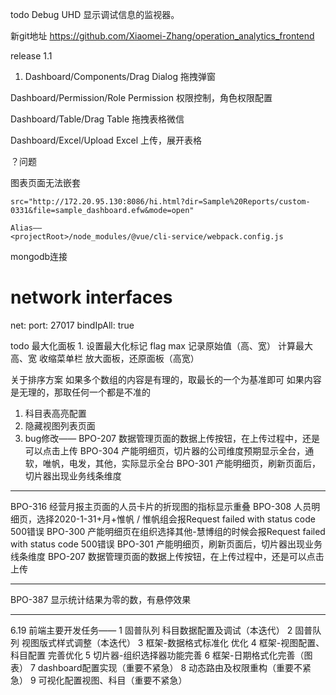 
todo
 Debug UHD 显示调试信息的监视器。

新git地址 https://github.com/Xiaomei-Zhang/operation_analytics_frontend

release 1.1

1.  Dashboard/Components/Drag Dialog 拖拽弹窗

Dashboard/Permission/Role Permission 权限控制，角色权限配置

Dashboard/Table/Drag Table 拖拽表格微信

Dashboard/Excel/Upload Excel 上传，展开表格


？问题

图表页面无法嵌套

    src="http://172.20.95.130:8086/hi.html?dir=Sample%20Reports/custom-0331&file=sample_dashboard.efw&mode=open"
   
    Alias——
    <projectRoot>/node_modules/@vue/cli-service/webpack.config.js
    
mongodb连接
# network interfaces
net:
  port: 27017
  bindIpAll: true
  
  

todo
最大化面板
    1. 设置最大化标记 flag max
    记录原始值（高、宽）
    计算最大高、宽
    收缩菜单栏
    放大面板，还原面板（高宽）
    
关于排序方案
如果多个数组的内容是有理的，取最长的一个为基准即可
如果内容是无理的，那取任何一个都是不准的

1. 科目表高亮配置
2. 隐藏视图列表页面
3. bug修改——
BPO-207 数据管理页面的数据上传按钮，在上传过程中，还是可以点击上传
BPO-304 产能明细页，切片器的公司维度预期显示全台，通软，唯帆，电发，其他，实际显示全台
BPO-301 产能明细页，刷新页面后，切片器出现业务线条维度

-----------

BPO-316 经营月报主页面的人员卡片的折现图的指标显示重叠
BPO-308 人员明细页，选择2020-1-31+月+惟帆 / 惟帆组会报Request failed with status code 500错误
BPO-300 产能明细页在组织选择其他-慧博组的时候会报Request failed with status code 500错误
BPO-301 产能明细页，刷新页面后，切片器出现业务线条维度
BPO-207 数据管理页面的数据上传按钮，在上传过程中，还是可以点击上传

------------------
BPO-387 显示统计结果为零的数，有悬停效果

---------------------
6.19 前端主要开发任务——
1 固普队列 科目数据配置及调试（本迭代）
2 固普队列 视图版式样式调整（本迭代）
3 框架-数据格式标准化 优化
4 框架-视图配置、科目配置 完善优化
5 切片器-组织选择器功能完善
6 框架-日期格式化完善（图表）
7 dashboard配置实现（重要不紧急）
8 动态路由及权限重构（重要不紧急）
9 可视化配置视图、科目（重要不紧急）